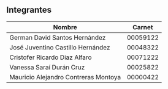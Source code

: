 ## Integrantes

| Nombre                                      | Carnet    |
|---------------------------------------------|-----------|
| German David Santos Hernández               | 00059122  |
| José Juventino Castillo Hernández           | 00048322  |
| Cristofer Ricardo Diaz Alfaro               | 00071222  |
| Vanessa Saraí Durán Cruz                    | 00025822  |
| Mauricio Alejandro Contreras Montoya        | 00000422  |


